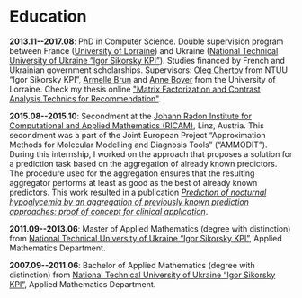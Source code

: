 # Education

**2013.11--2017.08**:	PhD in Computer Science.
Double supervision program between France ([University of Lorraine](https://www.univ-lorraine.fr/)) and Ukraine ([National Technical University of Ukraine 
“Igor Sikorsky KPI”](https://kpi.ua/en/)). Studies financed by French and Ukrainian government scholarships.
Supervisors: [Oleg Chertov](https://www.linkedin.com/in/oleg-chertov-50583a19/) from NTUU “Igor Sikorsky KPI”, [Armelle Brun](https://members.loria.fr/ABrun/) and 
[Anne Boyer](https://www.researchgate.net/profile/Anne-Boyer-2) from the University of Lorraine.
Check my thesis online ["Matrix Factorization and Contrast Analysis Technics for Recommendation"](http://docnum.univ-lorraine.fr/public/DDOC_T_2017_0080_ALEKSANDROVA.pdf).

**2015.08--2015.10**: Secondment at the [Johann Radon Institute for Computational and Applied Mathematics (RICAM)](https://www.oeaw.ac.at/ricam/institute/about), Linz, Austria.
This secondment was a part of the
Joint European Project “Approximation Methods for Molecular Modelling and Diagnosis Tools” (“AMMODIT”).
During this internship, I worked on the approach that proposes a solution for a prediction task based on the aggregation of already known predictors.
The procedure used for the aggregation ensures that the resulting aggregator performs at least as good as the best of already known predictors.
This work resulted in a publication 
[*Prediction of nocturnal hypoglycemia by an aggregation of previously known prediction approaches: proof of concept for clinical application*](https://www.sciencedirect.com/science/article/abs/pii/S016926071630164X).


**2011.09--2013.06**: 	Master of Applied Mathematics (degree with distinction) from [National Technical University of Ukraine “Igor Sikorsky KPI”](https://kpi.ua/en/), 
Applied Mathematics Department.

**2007.09--2011.06**: Bachelor of Applied Mathematics (degree  with distinction) from [National Technical University of Ukraine “Igor Sikorsky KPI”](https://kpi.ua/en/), 
Applied Mathematics Department.


